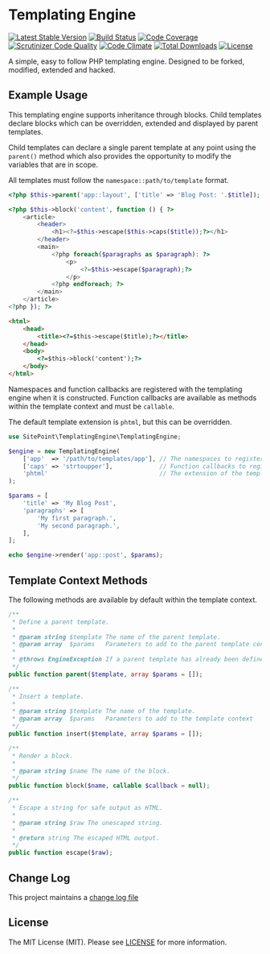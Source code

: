 # Templating Engine

[![Latest Stable Version](https://poser.pugx.org/sitepoint/templating-engine/v/stable)](https://packagist.org/packages/sitepoint/templating-engine)
[![Build Status](https://travis-ci.org/sitepoint/TemplatingEngine.svg?branch=master)](https://travis-ci.org/sitepoint/TemplatingEngine)
[![Code Coverage](https://scrutinizer-ci.com/g/sitepoint/TemplatingEngine/badges/coverage.png?b=master)](https://scrutinizer-ci.com/g/sitepoint/TemplatingEngine/?branch=master)
[![Scrutinizer Code Quality](https://scrutinizer-ci.com/g/sitepoint/TemplatingEngine/badges/quality-score.png?b=master)](https://scrutinizer-ci.com/g/sitepoint/TemplatingEngine/?branch=master)
[![Code Climate](https://codeclimate.com/repos/562f5ab26956804f290021b2/badges/5d9d0ff31e26e0ba3c9d/gpa.svg)](https://codeclimate.com/repos/562f5ab26956804f290021b2/feed)
[![Total Downloads](https://poser.pugx.org/sitepoint/templating-engine/downloads)](https://packagist.org/packages/sitepoint/templating-engine)
[![License](https://poser.pugx.org/sitepoint/templating-engine/license)](https://packagist.org/packages/sitepoint/templating-engine)

A simple, easy to follow PHP templating engine. Designed to be forked, modified, extended and hacked.

## Example Usage

This templating engine supports inheritance through blocks. Child templates declare blocks which can be overridden, extended and displayed by parent templates.

Child templates can declare a single parent template at any point using the `parent()` method which also provides the opportunity to modify the variables that are in scope.

All templates must follow the `namespace::path/to/template` format.

```php
<?php $this->parent('app::layout', ['title' => 'Blog Post: '.$title]); ?>

<?php $this->block('content', function () { ?>
    <article>
        <header>
            <h1><?=$this->escape($this->caps($title));?></h1>
        </header>
        <main>
            <?php foreach($paragraphs as $paragraph): ?>
                <p>
                    <?=$this->escape($paragraph);?>
                </p>
            <?php endforeach; ?>
        </main>
    </article>
<?php }); ?>
```

```html
<html>
    <head>
        <title><?=$this->escape($title);?></title>
    </head>
    <body>
        <?=$this->block('content');?>
    </body>
</html>
```

Namespaces and function callbacks are registered with the templating engine when it is constructed. Function callbacks are available as methods within the template context and must be `callable`.

The default template extension is `phtml`, but this can be overridden.

```php
use SitePoint\TemplatingEngine\TemplatingEngine;

$engine = new TemplatingEngine(
    ['app'  => '/path/to/templates/app'], // The namespaces to register
    ['caps' => 'strtoupper'],             // Function callbacks to register inside the template context
    'phtml'                               // The extension of the templates (defaults to phtml)
);

$params = [
    'title' => 'My Blog Post',
    'paragraphs' => [
        'My first paragraph.',
        'My second paragraph.',
    ],
];

echo $engine->render('app::post', $params);
```

## Template Context Methods

The following methods are available by default within the template context.

```php
/**
 * Define a parent template.
 *
 * @param string $template The name of the parent template.
 * @param array  $params   Parameters to add to the parent template context
 *
 * @throws EngineException If a parent template has already been defined.
 */
public function parent($template, array $params = []);
```

```php
/**
 * Insert a template.
 *
 * @param string $template The name of the template.
 * @param array  $params   Parameters to add to the template context
 */
public function insert($template, array $params = []);
```

```php
/**
 * Render a block.
 *
 * @param string $name The name of the block.
 */
public function block($name, callable $callback = null);
```

```php
/**
 * Escape a string for safe output as HTML.
 *
 * @param string $raw The unescaped string.
 *
 * @return string The escaped HTML output.
 */
public function escape($raw);
```

## Change Log

This project maintains a [change log file](CHANGELOG.md)

## License

The MIT License (MIT). Please see [LICENSE](LICENSE) for more information.
